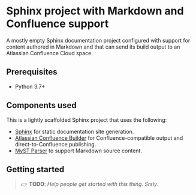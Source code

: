 # Sphinx project with Markdown and Confluence support

A mostly empty Sphinx documentation project configured with support for content authored in Markdown and that can send its build output to an Atlassian Confluence Cloud space.

## Prerequisites

- Python 3.7+

## Components used

This is a lightly scaffolded Sphinx project that uses the following:

- [Sphinx](https://github.com/sphinx-doc/sphinx) for static documentation site generation.
- [Atlassian Confluence Builder](https://github.com/sphinx-contrib/confluencebuilder) for Confluence-compatible output and direct-to-Confluence publishing.
- [MyST Parser](https://github.com/executablebooks/MyST-Parser) to support Markdown source content.

## Getting started

> :point_right: **TODO**: _Help people get started with this thing. Srsly._
